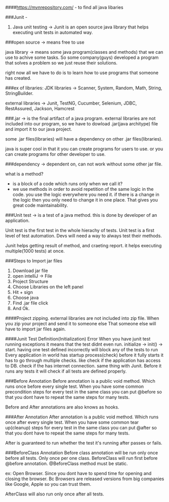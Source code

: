 ####https://mvnrepository.com/ - to find all java libaries


###Junit - 

1. Java unit testing -> Junit is an open source java library that helps executing unit tests in automated way. 

###open source -> means free to use

java library -> means some java program(classes and methods) that we can use to achive some tasks. So some company(guys) developed a program that solves a problem so we just reuse their solutions.

right now all we have to do is to learn how to use programs that someone has created. 

###ex of libraries: 
JDK libraries -> Scanner, System, Random, Math, String, StringBuilder.

external libraries -> Junit, TestNG, Cucumber, Selenium, JDBC, RestAssured, Jackson, Hamcrest

###.jar -> is the final artifact of a java program.
external libraries are not included into our program, so we have to dowload .jar(java architype) file and import it to our java project. 

some .jar files(libraries) will have a dependency on other .jar files(libraries).

java is super cool in that it you can create programs for users to use. or you can create programs for other developer to use.


###dependency -> dependent on, can not work without some other jar file. 

what is a method?
- is a block of a code which runs only when we call it? 
- we use methods in order to avoid repetition of the same logic in the code. you use the logic everywhere you need it. if there is a change in the logic then you  only need to change it in one place. That gives you great code maintainability.


###Unit test -> is a test of a java method.  this is done by developer of an application. 

Unit test is the first test in the whole hierachy of tests. 
Unit test is a first level of test automation. Devs will need a way to always test their methods. 

Junit helps getting result of method, and craeting report. it helps executing multiple(1000 tests) at once. 


###Steps to Import jar files

1. Download jar file
2. open intelliJ -> File
3. Project Structure
4. Choose Libraries on the left panel
5. Hit + sign
6. Choose java
7. Find .jar file click
8. And Ok.



####Project zipping.
external libraries are not included into zip file.
When you zip your project and send it to someone else
That someone else will have to import jar files again.

####Junit Test Definition(Initialization) Error
   When you have junit test running exceptions
   it means that the test didnt even run.
   initialize -> init() -> start.
   having one test defined incorrectly will block any of the tests
   to run Every application in world has startup process(check)
   before it fully starts it has to go through multiple checks.
   like check if the application has access to DB.
   check if the has internet connection.
   same thing with Junit. Before it runs any tests it will 
   check if all tests are defined properly.


###Before Annotation
Before annotation is a public void method. Which runs once before
every single test. When you have some common precondition steps
for every test in the same class you can put @before so that 
you dont have to repeat the same steps for many tests.

Before and After annotations are also knows as hooks.

###After Annotation
After annotation is a public void method. Which runs once after
every single test. When you have some common tear up(cleanup) steps
for every test in the same class you can put @after so that 
you dont have to repeat the same steps for many tests.

After is guaranteed to run whether the test it's running after
passes or fails.


###BeforeClass Annotation
Before class annotation will be run only once before all tests. 
Only once per one class. BeforeClass will run first before 
@before annotation. 
@BeforeClass method must be static.

ex: Open Browser. Since you dont have to spend time for 
opening and closing the browser. Bc Browsers are released versions
from big companies like Google, Apple so you can trust them.

AfterClass will also run only once after all tests. 





